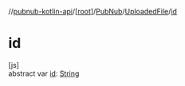 //[pubnub-kotlin-api](../../../../index.md)/[[root]](../../index.md)/[PubNub](../index.md)/[UploadedFile](index.md)/[id](id.md)

# id

[js]\
abstract var [id](id.md): [String](https://kotlinlang.org/api/latest/jvm/stdlib/kotlin-stdlib/kotlin/-string/index.html)
